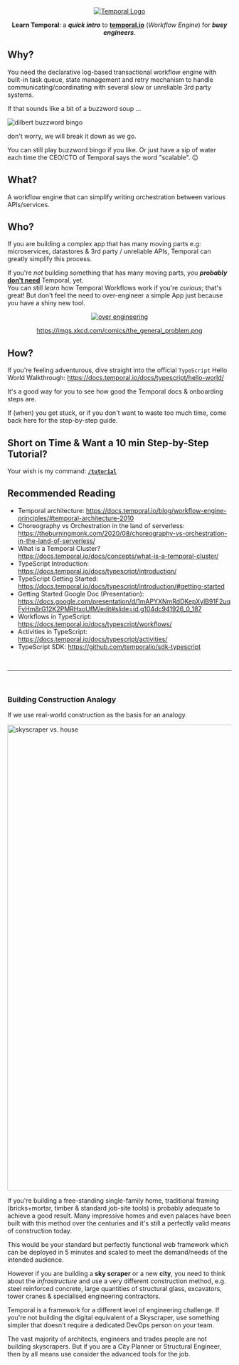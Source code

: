 <div align="center">
  <a href="https://temporal.io/">
    <img src="https://user-images.githubusercontent.com/194400/158250447-78d23304-94aa-4850-a8d6-9c3e3815a304.jpeg" alt="Temporal Logo">
  </a>
  <p>
    <strong>Learn Temporal</strong>: a <em><strong>quick intro</strong></em> to 
    <strong><a href="https://temporal.io">temporal.io</a></strong> (<em>Workflow Engine</em>)
    for <em><strong>busy engineers</strong></em>.
  </p>
</div>

## Why?

<!--
You are building a system used by _millions_ of people
and processing _billions_ of transactions each day.
-->

You need the declarative log-based transactional workflow engine 
with built-in task queue, state management and retry mechanism 
to handle communicating/coordinating with several slow 
or unreliable 3rd party systems.

If that sounds like a bit of a buzzword soup ...

<img alt="dilbert buzzword bingo" 
  src="https://user-images.githubusercontent.com/194400/158487250-dc73bdff-3afa-4234-9b0f-da65852a0e87.png">

don't worry, we will break it down as we go.

You can still play buzzword bingo if you like.
Or just have a sip of water each time 
the CEO/CTO of Temporal says the word "scalable". 😉

<!--
You need to build a robust system but don't want to use Elixir/Erlang 
which has all of this either built-in or easily reachable e.g: https://github.com/safwank/ElixirRetry
-->


## What?

A workflow engine that can simplify writing orchestration between various APIs/services.



## Who?

If you are building a complex app that has many moving parts 
e.g: microservices, datastores & 3rd party / unreliable APIs,
Temporal can greatly simplify this process.

If you're _not_ building something 
that has many moving parts,
you **_probably_**
[**don't need**](https://en.wikipedia.org/wiki/You_aren%27t_gonna_need_it) 
Temporal, yet. <br />
You can still _learn_ how Temporal Workflows work 
if you're _curious_;
that's great!
But don't feel the need to over-engineer
a simple App just because you have a shiny new tool.

<div align="center">
  <a href="https://en.wikipedia.org/wiki/Overengineering">
    <img src="https://user-images.githubusercontent.com/194400/158479521-81cfdde3-8c4c-43fb-829a-2ca0459094eb.png" 
    alt="over engineering">
  </a>
  <p>
    <a href="https://xkcd.com/974">
      https://imgs.xkcd.com/comics/the_general_problem.png
    </a>
  </p>
</div>




## How?

If you're feeling adventurous, 
dive straight into the official 
`TypeScript` Hello World Walkthrough:
https://docs.temporal.io/docs/typescript/hello-world/

It's a good way for you
to see how good the Temporal docs 
& onboarding steps are.

If (when) you get stuck,
or if you don't want to waste too much time,
come back here for the step-by-step guide.

## Short on Time & Want a 10 min Step-by-Step Tutorial?

Your wish is my command: 
[**`/tutorial`**](https://github.com/dwyl/learn-temporal/tree/main/tutorial)


## Recommended Reading

+ Temporal architecture:
https://docs.temporal.io/blog/workflow-engine-principles/#temporal-architecture-2010
+ Choreography vs Orchestration in the land of serverless: 
https://theburningmonk.com/2020/08/choreography-vs-orchestration-in-the-land-of-serverless/
+ What is a Temporal Cluster?
https://docs.temporal.io/docs/concepts/what-is-a-temporal-cluster/
+ TypeScript Introduction:
https://docs.temporal.io/docs/typescript/introduction/
+ TypeScript Getting Started: 
https://docs.temporal.io/docs/typescript/introduction/#getting-started
+ Getting Started Google Doc (Presentation):
https://docs.google.com/presentation/d/1mAPYXNmRdDKepXylB91F2uqFyHm8rG12K2PMRHxoUfM/edit#slide=id.g104dc941926_0_187
+ Workflows in TypeScript:
https://docs.temporal.io/docs/typescript/workflows/
+ Activities in TypeScript: 
https://docs.temporal.io/docs/typescript/activities/
+ TypeScript SDK:
https://github.com/temporalio/sdk-typescript

<br />
<hr />
<br />

### Building Construction Analogy

If we use real-world construction as the basis for an analogy.

<img width="1047" alt="skyscraper vs. house" 
  src="https://user-images.githubusercontent.com/194400/158482229-c4de7310-6f60-40a9-90fd-347392126293.png">

If you're building a free-standing single-family home,
traditional framing 
(bricks+mortar, timber & standard job-site tools)
is probably adequate 
to achieve a good result.
Many impressive homes and even palaces have been built with this method over the centuries
and it's still a perfectly valid means of construction today.

This would be your standard 
but perfectly functional web framework
which can be deployed in 5 minutes and scaled to meet the demand/needs of the intended audience.


However if you are building a **sky scraper** or a new **city**,
you need to think about the _infrastructure_ and use a very different 
construction method,
e.g. steel reinforced concrete, 
large quantities of structural glass,
excavators, tower cranes & specialised engineering contractors.

Temporal is a framework for a different level of engineering challenge.
If you're not building the digital equivalent of a Skyscraper,
use something simpler 
that doesn't require a dedicated DevOps person on your team.

The vast majority of architects, engineers and trades people are not building skyscrapers.
But if you are a City Planner or Structural Engineer, 
then by all means use consider the advanced tools for the job.